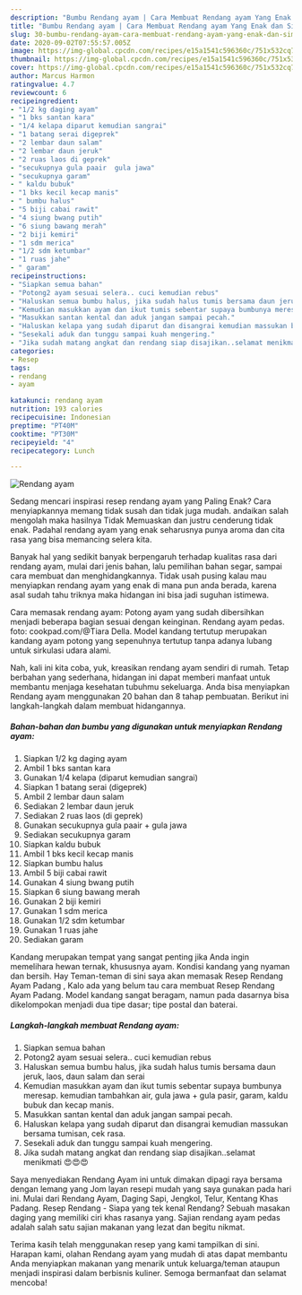 ```yaml
---
description: "Bumbu Rendang ayam | Cara Membuat Rendang ayam Yang Enak dan Simpel"
title: "Bumbu Rendang ayam | Cara Membuat Rendang ayam Yang Enak dan Simpel"
slug: 30-bumbu-rendang-ayam-cara-membuat-rendang-ayam-yang-enak-dan-simpel
date: 2020-09-02T07:55:57.005Z
image: https://img-global.cpcdn.com/recipes/e15a1541c596360c/751x532cq70/rendang-ayam-foto-resep-utama.jpg
thumbnail: https://img-global.cpcdn.com/recipes/e15a1541c596360c/751x532cq70/rendang-ayam-foto-resep-utama.jpg
cover: https://img-global.cpcdn.com/recipes/e15a1541c596360c/751x532cq70/rendang-ayam-foto-resep-utama.jpg
author: Marcus Harmon
ratingvalue: 4.7
reviewcount: 6
recipeingredient:
- "1/2 kg daging ayam"
- "1 bks santan kara"
- "1/4 kelapa diparut kemudian sangrai"
- "1 batang serai digeprek"
- "2 lembar daun salam"
- "2 lembar daun jeruk"
- "2 ruas laos di geprek"
- "secukupnya gula paair  gula jawa"
- "secukupnya garam"
- " kaldu bubuk"
- "1 bks kecil kecap manis"
- " bumbu halus"
- "5 biji cabai rawit"
- "4 siung bwang putih"
- "6 siung bawang merah"
- "2 biji kemiri"
- "1 sdm merica"
- "1/2 sdm ketumbar"
- "1 ruas jahe"
- " garam"
recipeinstructions:
- "Siapkan semua bahan"
- "Potong2 ayam sesuai selera.. cuci kemudian rebus"
- "Haluskan semua bumbu halus, jika sudah halus tumis bersama daun jeruk, laos, daun salam dan serai"
- "Kemudian masukkan ayam dan ikut tumis sebentar supaya bumbunya meresap. kemudian tambahkan air, gula jawa + gula pasir, garam, kaldu bubuk dan kecap manis."
- "Masukkan santan kental dan aduk jangan sampai pecah."
- "Haluskan kelapa yang sudah diparut dan disangrai kemudian massukan bersama tumisan, cek rasa."
- "Sesekali aduk dan tunggu sampai kuah mengering."
- "Jika sudah matang angkat dan rendang siap disajikan..selamat menikmati 😍😍😍"
categories:
- Resep
tags:
- rendang
- ayam

katakunci: rendang ayam 
nutrition: 193 calories
recipecuisine: Indonesian
preptime: "PT40M"
cooktime: "PT30M"
recipeyield: "4"
recipecategory: Lunch

---
```



![Rendang ayam](https://img-global.cpcdn.com/recipes/e15a1541c596360c/751x532cq70/rendang-ayam-foto-resep-utama.jpg)

Sedang mencari inspirasi resep rendang ayam yang Paling Enak? Cara menyiapkannya memang tidak susah dan tidak juga mudah. andaikan salah mengolah maka hasilnya Tidak Memuaskan dan justru cenderung tidak enak. Padahal rendang ayam yang enak seharusnya punya aroma dan cita rasa yang bisa memancing selera kita.

Banyak hal yang sedikit banyak berpengaruh terhadap kualitas rasa dari rendang ayam, mulai dari jenis bahan, lalu pemilihan bahan segar, sampai cara membuat dan menghidangkannya. Tidak usah pusing kalau mau menyiapkan rendang ayam yang enak di mana pun anda berada, karena asal sudah tahu triknya maka hidangan ini bisa jadi suguhan istimewa.

Cara memasak rendang ayam: Potong ayam yang sudah dibersihkan menjadi beberapa bagian sesuai dengan keinginan. Rendang ayam pedas. foto: cookpad.com/@Tiara Della. Model kandang tertutup merupakan kandang ayam potong yang sepenuhnya tertutup tanpa adanya lubang untuk sirkulasi udara alami.


Nah, kali ini kita coba, yuk, kreasikan rendang ayam sendiri di rumah. Tetap berbahan yang sederhana, hidangan ini dapat memberi manfaat untuk membantu menjaga kesehatan tubuhmu sekeluarga. Anda bisa menyiapkan Rendang ayam menggunakan 20 bahan dan 8 tahap pembuatan. Berikut ini langkah-langkah dalam membuat hidangannya.

<!--inarticleads1-->

##### Bahan-bahan dan bumbu yang digunakan untuk menyiapkan Rendang ayam:

1. Siapkan 1/2 kg daging ayam
1. Ambil 1 bks santan kara
1. Gunakan 1/4 kelapa (diparut kemudian sangrai)
1. Siapkan 1 batang serai (digeprek)
1. Ambil 2 lembar daun salam
1. Sediakan 2 lembar daun jeruk
1. Sediakan 2 ruas laos (di geprek)
1. Gunakan secukupnya gula paair + gula jawa
1. Sediakan secukupnya garam
1. Siapkan  kaldu bubuk
1. Ambil 1 bks kecil kecap manis
1. Siapkan  bumbu halus
1. Ambil 5 biji cabai rawit
1. Gunakan 4 siung bwang putih
1. Siapkan 6 siung bawang merah
1. Gunakan 2 biji kemiri
1. Gunakan 1 sdm merica
1. Gunakan 1/2 sdm ketumbar
1. Gunakan 1 ruas jahe
1. Sediakan  garam


Kandang merupakan tempat yang sangat penting jika Anda ingin memelihara hewan ternak, khususnya ayam. Kondisi kandang yang nyaman dan bersih. Hay Teman-teman di sini saya akan memasak Resep Rendang Ayam Padang , Kalo ada yang belum tau cara membuat Resep Rendang Ayam Padang. Model kandang sangat beragam, namun pada dasarnya bisa dikelompokan menjadi dua tipe dasar; tipe postal dan baterai. 

<!--inarticleads2-->

##### Langkah-langkah membuat Rendang ayam:

1. Siapkan semua bahan
1. Potong2 ayam sesuai selera.. cuci kemudian rebus
1. Haluskan semua bumbu halus, jika sudah halus tumis bersama daun jeruk, laos, daun salam dan serai
1. Kemudian masukkan ayam dan ikut tumis sebentar supaya bumbunya meresap. kemudian tambahkan air, gula jawa + gula pasir, garam, kaldu bubuk dan kecap manis.
1. Masukkan santan kental dan aduk jangan sampai pecah.
1. Haluskan kelapa yang sudah diparut dan disangrai kemudian massukan bersama tumisan, cek rasa.
1. Sesekali aduk dan tunggu sampai kuah mengering.
1. Jika sudah matang angkat dan rendang siap disajikan..selamat menikmati 😍😍😍


Saya menyediakan Rendang Ayam ini untuk dimakan dipagi raya bersama dengan lemang yang Jom layan resepi mudah yang saya gunakan pada hari ini. Mulai dari Rendang Ayam, Daging Sapi, Jengkol, Telur, Kentang Khas Padang. Resep Rendang - Siapa yang tek kenal Rendang? Sebuah masakan daging yang memiliki ciri khas rasanya yang. Sajian rendang ayam pedas adalah salah satu sajian makanan yang lezat dan begitu nikmat. 

Terima kasih telah menggunakan resep yang kami tampilkan di sini. Harapan kami, olahan Rendang ayam yang mudah di atas dapat membantu Anda menyiapkan makanan yang menarik untuk keluarga/teman ataupun menjadi inspirasi dalam berbisnis kuliner. Semoga bermanfaat dan selamat mencoba!

